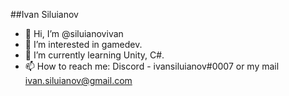 ##Ivan Siluianov
- 👋 Hi, I’m @siluianovivan
- 👀 I’m interested in gamedev.
- 🌱 I’m currently learning Unity, C#.
- 📫 How to reach me: Discord - ivansiluianov#0007 or my mail ivan.siluianov@gmail.com

<!---
siluianovivan/siluianovivan is a ✨ special ✨ repository because its `README.md` (this file) appears on your GitHub profile.
You can click the Preview link to take a look at your changes.
--->
